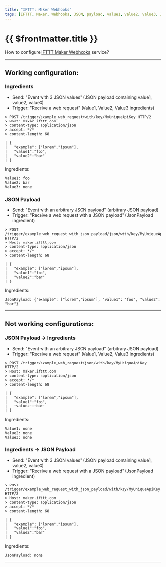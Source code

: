 ```yaml
---
title: "IFTTT: Maker Webhooks"
tags: [IFTTT, Maker, Webhooks, JSON, payload, value1, value2, value3, JsonPayload]
---
```

# {{ $frontmatter.title }}

How to configure [IFTTT Maker Webhooks](https://ifttt.com/maker_webhooks) service?

-----

## Working configuration:

### Ingredients

+ Send: "Event with 3 JSON values" (JSON payload containing value1, value2, value3)
+ Trigger: "Receive a web request" (Value1, Value2, Value3 ingredients)

```http
> POST /trigger/example_web_request/with/key/MyUniqueApiKey HTTP/2
> Host: maker.ifttt.com
> content-type: application/json
> accept: */*
> content-length: 68

| {
| 	"example": ["lorem","ipsum"],
| 	"value1":"foo",
| 	"value2":"bar"
| }
```

Ingredients:
```text
Value1: foo
Value2: bar
Value3: none
```

### JSON Payload

+ Send: "Event with an arbitrary JSON payload" (arbitrary JSON payload)
+ Trigger: "Receive a web request with a JSON payload" (JsonPayload ingredient)

```http
> POST /trigger/example_web_request_with_json_payload/json/with/key/MyUniqueApiKey HTTP/2
> Host: maker.ifttt.com
> content-type: application/json
> accept: */*
> content-length: 68

| {
| 	"example": ["lorem","ipsum"],
| 	"value1":"foo",
| 	"value2":"bar"
| }
```

Ingredients:
```text
JsonPayload: {"example": ["lorem","ipsum"], "value1": "foo", "value2": "bar"}
```

-----

## Not working configurations:

### JSON Payload &rarr; Ingredients

+ Send: "Event with an arbitrary JSON payload" (arbitrary JSON payload)
+ Trigger: "Receive a web request" (Value1, Value2, Value3 ingredients)

```http
> POST /trigger/example_web_request/json/with/key/MyUniqueApiKey HTTP/2
> Host: maker.ifttt.com
> content-type: application/json
> accept: */*
> content-length: 68

| {
| 	"example": ["lorem","ipsum"],
| 	"value1":"foo",
| 	"value2":"bar"
| }
```

Ingredients:
```text
Value1: none
Value2: none
Value3: none
```

### Ingredients &rarr; JSON Payload

+ Send: "Event with 3 JSON values" (JSON payload containing value1, value2, value3)
+ Trigger: "Receive a web request with a JSON payload" (JsonPayload ingredient)

```http
> POST /trigger/example_web_request_with_json_payload/with/key/MyUniqueApiKey HTTP/2
> Host: maker.ifttt.com
> content-type: application/json
> accept: */*
> content-length: 68

| {
| 	"example": ["lorem","ipsum"],
| 	"value1":"foo",
| 	"value2":"bar"
| }
```

Ingredients:
```text
JsonPayload: none
```

-----
